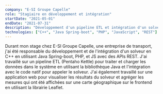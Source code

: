 ```yaml
---
company: "E-SI Groupe Capelle"
role: "Stagiaire en développement et intégration"
startDate: "2021-05-01"
endDate: "2021-07-31"
description: "Développement d'un pipeline ETL et intégration d'un solveur en C++ en utilisant Java Spring-boot, PHP, et JS avec des APIs REST."
technologies: ["C++", "Java Spring-boot", "PHP", "JavaScript", "REST"]
---
```


Durant mon stage chez E-SI Groupe Capelle, une entreprise de transport, j'ai été responsable du développement et de l'intégration d'un solveur en C++ en utilisant Java Spring-boot, PHP, et JS avec des APIs REST. J'ai travaillé sur un pipeline ETL (Pentaho Kettle) pour traiter et charger les données dans le système en utilisant la bibliothèque Java et l'intégration avec le code natif pour appeler le solveur. J'ai également travaillé sur une application web pour visualiser les résultats du solveur et agréger les mesures qui ont été affichées sur une carte géographique sur le frontend en utilisant la librairie Leaflet.